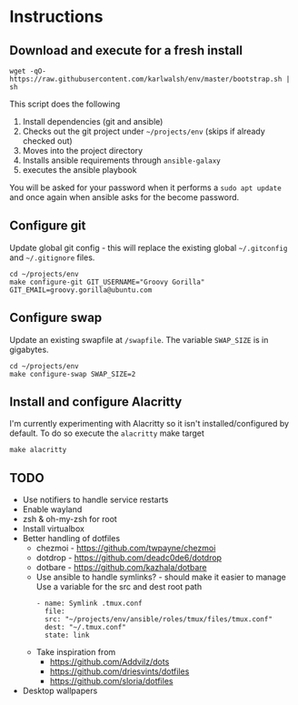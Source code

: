 # Instructions

## Download and execute for a fresh install

    wget -qO- https://raw.githubusercontent.com/karlwalsh/env/master/bootstrap.sh | sh

This script does the following
1. Install dependencies (git and ansible)
2. Checks out the git project under `~/projects/env` (skips if already checked out)
3. Moves into the project directory
4. Installs ansible requirements through `ansible-galaxy`
5. executes the ansible playbook

You will be asked for your password when it performs a `sudo apt update` and once again when ansible asks for the become password.

## Configure git

Update global git config - this will replace the existing global `~/.gitconfig` and `~/.gitignore` files.

    cd ~/projects/env
    make configure-git GIT_USERNAME="Groovy Gorilla" GIT_EMAIL=groovy.gorilla@ubuntu.com

## Configure swap

Update an existing swapfile at `/swapfile`. The variable `SWAP_SIZE` is in gigabytes. 

    cd ~/projects/env
    make configure-swap SWAP_SIZE=2

## Install and configure Alacritty
I'm currently experimenting with Alacritty so it isn't installed/configured by default. To do so execute the `alacritty` make target

```shell
make alacritty
```

## TODO

- Use notifiers to handle service restarts
- Enable wayland
- zsh & oh-my-zsh for root
- Install virtualbox
- Better handling of dotfiles
    - chezmoi - https://github.com/twpayne/chezmoi
    - dotdrop - https://github.com/deadc0de6/dotdrop
    - dotbare - https://github.com/kazhala/dotbare
    - Use ansible to handle symlinks? - should make it easier to manage
      Use a variable for the src and dest root path
      ```
      - name: Symlink .tmux.conf
        file:
        src: "~/projects/env/ansible/roles/tmux/files/tmux.conf"
        dest: "~/.tmux.conf"
        state: link
      ```
    - Take inspiration from
        - https://github.com/Addvilz/dots
        - https://github.com/driesvints/dotfiles
        - https://github.com/sloria/dotfiles
- Desktop wallpapers